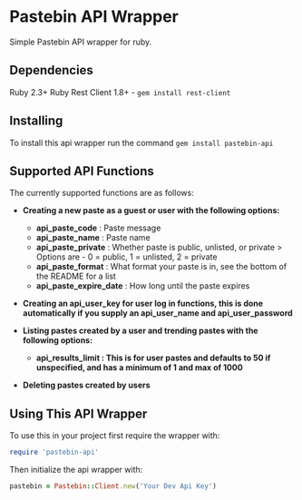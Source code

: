 # Pastebin API Wrapper
Simple Pastebin API wrapper for ruby.

## Dependencies
Ruby 2.3+
Ruby Rest Client 1.8+ - `gem install rest-client`


## Installing
To install this api wrapper run the command `gem install pastebin-api`

## Supported API Functions
The currently supported functions are as follows:
  * **Creating a new paste as a guest or user with the following options:**
    * **api_paste_code** : Paste message
    * **api_paste_name** : Paste name
    * **api_paste_private** : Whether paste is public, unlisted, or private > Options are - 0 = public, 1 = unlisted, 2 = private
    * **api_paste_format** : What format your paste is in, see the bottom of the README for a list
    * **api_paste_expire_date** : How long until the paste expires
  
  * **Creating an api_user_key for user log in functions, this is done automatically if you supply an api_user_name and api_user_password**
  
  * **Listing pastes created by a user and trending pastes with the following options:**
    * **api_results_limit : This is for user pastes and defaults to 50 if unspecified, and has a minimum of 1 and max of 1000**
  
  * **Deleting pastes created by users**
  
  ## Using This API Wrapper
  To use this in your project first require the wrapper with:
  ```ruby
  require 'pastebin-api'
  ```
  Then initialize the api wrapper with:
  ```ruby
  pastebin = Pastebin::Client.new('Your Dev Api Key')
  ```
